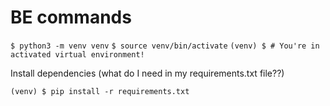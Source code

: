 # BE commands
`$ python3 -m venv venv`
`$ source venv/bin/activate`
`(venv) $ # You're in activated virtual environment!`

Install dependencies (what do I need in my requirements.txt file??)

`(venv) $ pip install -r requirements.txt`